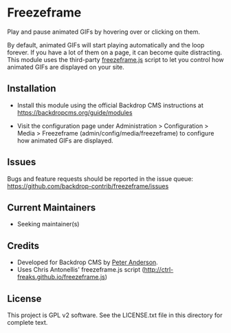 Freezeframe
===========

Play and pause animated GIFs by hovering over or clicking on them.

By default, animated GIFs will start playing automatically and the loop forever.
If you have a lot of them on a page, it can become quite distracting. This
module uses the third-party [freezeframe.js](http://ctrl-freaks.github.io/freezeframe.js)
script to let you control how animated GIFs are displayed on your site.

Installation
------------

- Install this module using the official Backdrop CMS instructions at
  https://backdropcms.org/guide/modules

- Visit the configuration page under Administration > Configuration > Media >
  Freezeframe (admin/config/media/freezeframe) to configure how animated GIFs
  are displayed.

Issues
------

Bugs and feature requests should be reported in the issue queue:
https://github.com/backdrop-contrib/freezeframe/issues

Current Maintainers
-------------------

- Seeking maintainer(s)

Credits
-------

- Developed for Backdrop CMS by [Peter Anderson](https://github.com/BWPanda).
- Uses Chris Antonellis' freezeframe.js script (http://ctrl-freaks.github.io/freezeframe.js)

License
-------

This project is GPL v2 software. See the LICENSE.txt file in this directory for
complete text.

